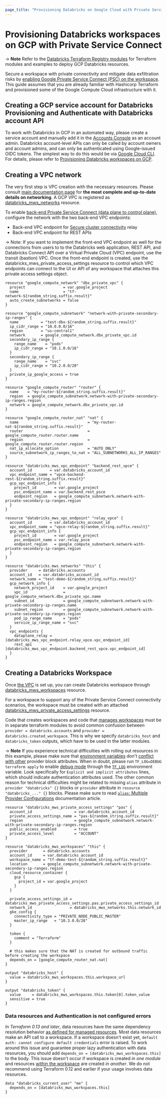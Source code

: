 ```yaml
---
page_title: "Provisioning Databricks on Google Cloud with Private Service Connect"
---
```


# Provisioning Databricks workspaces on GCP with Private Service Connect

-> **Note** Refer to the [Databricks Terraform Registry modules](https://registry.terraform.io/modules/databricks/examples/databricks/latest) for Terraform modules and examples to deploy GCP Databricks resources.

Secure a workspace with private connectivity and mitigate data exfiltration risks by [enabling Google Private Service Connect (PSC) on the workspace](https://docs.gcp.databricks.com/administration-guide/cloud-configurations/gcp/private-service-connect.html). This guide assumes that you are already familiar with Hashicorp Terraform and provisioned some of the Google Compute Cloud infrastructure with it.

## Creating a GCP service account for Databricks Provisioning and Authenticate with Databricks account API

To work with Databricks in GCP in an automated way, please create a service account and manually add it in the [Accounts Console](https://accounts.gcp.databricks.com/users) as an account admin. Databricks account-level APIs can only be called by account owners and account admins, and can only be authenticated using Google-issued OIDC tokens. The simplest way to do this would be via [Google Cloud CLI](https://cloud.google.com/sdk/gcloud). For details, please refer to [Provisioning Databricks workspaces on GCP](gcp_workspace.md).

## Creating a VPC network

The very first step is VPC creation with the necessary resources. Please consult [main documentation page](https://docs.gcp.databricks.com/administration-guide/cloud-configurations/gcp/customer-managed-vpc.html) for **the most complete and up-to-date details on networking**. A GCP VPC is registered as [databricks_mws_networks](../resources/mws_networks.md) resource.

To enable [back-end Private Service Connect (data plane to control plane)](https://docs.gcp.databricks.com/administration-guide/cloud-configurations/gcp/private-service-connect.html#two-private-service-connect-options), configure the network with the two back-end VPC endpoints:

- Back-end VPC endpoint for [Secure cluster connectivity](https://docs.gcp.databricks.com/security/secure-cluster-connectivity.html) relay
- Back-end VPC endpoint for REST APIs

-> Note: If you want to implement the front-end VPC endpoint as well for the connections from users to to the Databricks web application, REST API, and Databricks Connect API over a Virtual Private Cloud (VPC) endpoint, use the transit (bastion) VPC. Once the front-end endpoint is created, use the databricks_mws_private_access_settings resource to control which VPC endpoints can connect to the UI or API of any workspace that attaches this private access settings object.

```hcl
resource "google_compute_network" "dbx_private_vpc" {
  project                 = var.google_project
  name                    = "tf-network-${random_string.suffix.result}"
  auto_create_subnetworks = false
}

resource "google_compute_subnetwork" "network-with-private-secondary-ip-ranges" {
  name          = "test-dbx-${random_string.suffix.result}"
  ip_cidr_range = "10.0.0.0/16"
  region        = "us-central1"
  network       = google_compute_network.dbx_private_vpc.id
  secondary_ip_range {
    range_name    = "pods"
    ip_cidr_range = "10.1.0.0/16"
  }
  secondary_ip_range {
    range_name    = "svc"
    ip_cidr_range = "10.2.0.0/20"
  }
  private_ip_google_access = true
}

resource "google_compute_router" "router" {
  name    = "my-router-${random_string.suffix.result}"
  region  = google_compute_subnetwork.network-with-private-secondary-ip-ranges.region
  network = google_compute_network.dbx_private_vpc.id
}

resource "google_compute_router_nat" "nat" {
  name                               = "my-router-nat-${random_string.suffix.result}"
  router                             = google_compute_router.router.name
  region                             = google_compute_router.router.region
  nat_ip_allocate_option             = "AUTO_ONLY"
  source_subnetwork_ip_ranges_to_nat = "ALL_SUBNETWORKS_ALL_IP_RANGES"
}

resource "databricks_mws_vpc_endpoint" "backend_rest_vpce" {
  account_id        = var.databricks_account_id
  vpc_endpoint_name = "vpce-backend-rest-${random_string.suffix.result}"
  gcp_vpc_endpoint_info {
    project_id        = var.google_project
    psc_endpoint_name = var.backend_rest_psce
    endpoint_region   = google_compute_subnetwork.network-with-private-secondary-ip-ranges.region
  }
}

resource "databricks_mws_vpc_endpoint" "relay_vpce" {
  account_id        = var.databricks_account_id
  vpc_endpoint_name = "vpce-relay-${random_string.suffix.result}"
  gcp_vpc_endpoint_info {
    project_id        = var.google_project
    psc_endpoint_name = var.relay_psce
    endpoint_region   = google_compute_subnetwork.network-with-private-secondary-ip-ranges.region
  }
}

resource "databricks_mws_networks" "this" {
  provider     = databricks.accounts
  account_id   = var.databricks_account_id
  network_name = "test-demo-${random_string.suffix.result}"
  gcp_network_info {
    network_project_id    = var.google_project
    vpc_id                = google_compute_network.dbx_private_vpc.name
    subnet_id             = google_compute_subnetwork.network-with-private-secondary-ip-ranges.name
    subnet_region         = google_compute_subnetwork.network-with-private-secondary-ip-ranges.region
    pod_ip_range_name     = "pods"
    service_ip_range_name = "svc"
  }
  vpc_endpoints {
    dataplane_relay = [databricks_mws_vpc_endpoint.relay_vpce.vpc_endpoint_id]
    rest_api        = [databricks_mws_vpc_endpoint.backend_rest_vpce.vpc_endpoint_id]
  }
}
```

## Creating a Databricks Workspace

Once [the VPC](#creating-a-vpc-network) is set up, you can create Databricks workspace through [databricks_mws_workspaces](../resources/mws_workspaces.md) resource.

For a workspace to support any of the Private Service Connect connectivity scenarios, the workspace must be created with an attached [databricks_mws_private_access_settings](../resources/mws_private_access_settings.md) resource.

Code that creates workspaces and code that [manages workspaces](workspace-management.md) must be in separate terraform modules to avoid common confusion between `provider = databricks.accounts` and `provider = databricks.created_workspace`. This is why we specify `databricks_host` and `databricks_token` outputs, which have to be used in the latter modules.

-> **Note** If you experience technical difficulties with rolling out resources in this example, please make sure that [environment variables](../index.md#environment-variables) don't [conflict with other](../index.md#empty-provider-block) provider block attributes. When in doubt, please run `TF_LOG=DEBUG terraform apply` to enable [debug mode](https://www.terraform.io/docs/internals/debugging.html) through the [`TF_LOG`](https://www.terraform.io/docs/cli/config/environment-variables.html#tf_log) environment variable. Look specifically for `Explicit and implicit attributes` lines, which should indicate authentication attributes used. The other common reason for technical difficulties might be related to missing `alias` attribute in `provider "databricks" {}` blocks or `provider` attribute in `resource "databricks_..." {}` blocks. Please make sure to read [`alias`: Multiple Provider Configurations](https://www.terraform.io/docs/language/providers/configuration.html#alias-multiple-provider-configurations) documentation article.

```hcl
resource "databricks_mws_private_access_settings" "pas" {
  account_id                   = var.databricks_account_id
  private_access_settings_name = "pas-${random_string.suffix.result}"
  region                       = google_compute_subnetwork.network-with-private-secondary-ip-ranges.region
  public_access_enabled        = true
  private_access_level         = "ACCOUNT"
}

resource "databricks_mws_workspaces" "this" {
  provider       = databricks.accounts
  account_id     = var.databricks_account_id
  workspace_name = "tf-demo-test-${random_string.suffix.result}"
  location       = google_compute_subnetwork.network-with-private-secondary-ip-ranges.region
  cloud_resource_container {
    gcp {
      project_id = var.google_project
    }
  }

  private_access_settings_id = databricks_mws_private_access_settings.pas.private_access_settings_id
  network_id                 = databricks_mws_networks.this.network_id
  gke_config {
    connectivity_type = "PRIVATE_NODE_PUBLIC_MASTER"
    master_ip_range   = "10.3.0.0/28"
  }

  token {
    comment = "Terraform"
  }

  # this makes sure that the NAT is created for outbound traffic before creating the workspace
  depends_on = [google_compute_router_nat.nat]
}

output "databricks_host" {
  value = databricks_mws_workspaces.this.workspace_url
}

output "databricks_token" {
  value     = databricks_mws_workspaces.this.token[0].token_value
  sensitive = true
}
```

### Data resources and Authentication is not configured errors

*In Terraform 0.13 and later*, data resources have the same dependency resolution behavior [as defined for managed resources](https://www.terraform.io/docs/language/resources/behavior.html#resource-dependencies). Most data resources make an API call to a workspace. If a workspace doesn't exist yet, `default auth: cannot configure default credentials` error is raised. To work around this issue and guarantee proper lazy authentication with data resources, you should add `depends_on = [databricks_mws_workspaces.this]` to the body. This issue doesn't occur if workspace is created *in one module* and resources [within the workspace](workspace-management.md) are created *in another*. We do not recommend using Terraform 0.12 and earlier if your usage involves data resources.

```hcl
data "databricks_current_user" "me" {
  depends_on = [databricks_mws_workspaces.this]
}
```

